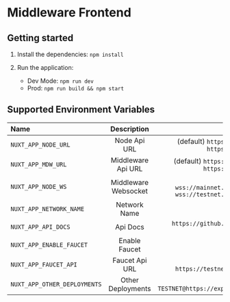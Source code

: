 # Middleware Frontend

## Getting started

1. Install the dependencies: `npm install`
2. Run the application:

    - Dev Mode: `npm run dev`
    - Prod: `npm run build && npm start`


## Supported Environment Variables

| Name                  | Description           | Value                                                                             | 
| :---                      |    :----:             |        ----:                                        | 
| `NUXT_APP_NODE_URL`       | Node Api URL          |  (default) `https://mainnet.aeternity.io/v3`  <br/>  `https://testnet.aeternity.io/v3`                 | 
| `NUXT_APP_MDW_URL`        | Middleware Api URL    |  (default) `https://mainnet.aeternity.io/mdw`  <br/> `https://testnet.aeternity.io/mdw`                | 
| `NUXT_APP_NODE_WS`        | Middleware Websocket  |  (default) `wss://mainnet.aeternity.io/mdw/websocket` <br/> `wss://testnet.aeternity.io/mdw/websocket`          | 
| `NUXT_APP_NETWORK_NAME`   | Network Name          |  `MAINNET`                                          | 
| `NUXT_APP_API_DOCS`       | Api Docs              |  `https://github.com/aeternity/ae_mdw#http-endpoints`| 
| `NUXT_APP_ENABLE_FAUCET`  | Enable Faucet         |  (default) `false`| 
| `NUXT_APP_FAUCET_API`     | Faucet Api URL         |  (default) `https://testnet.faucet.aepps.com/account`| 
| `NUXT_APP_OTHER_DEPLOYMENTS`     | Other Deployments        |  (default) `TESTNET@https://explorer.testnet.aeternity.io`| 
